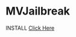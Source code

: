 # MVJailbreak

INSTALL [Click Here](itms-services://?action=download-manifest&url=https://github.com/JorgeMoralesMV/MVJB/releases/download/v1.0/mvjjb.plist)
